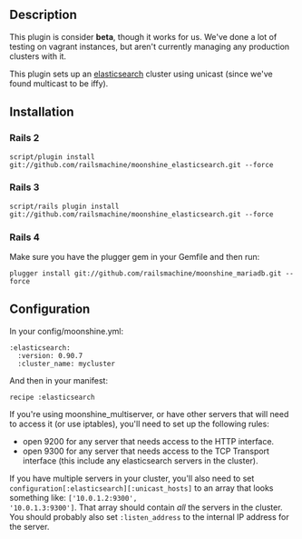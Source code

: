 ## Description

This plugin is consider **beta**, though it works for us. We've done a lot of testing on vagrant instances, but aren't currently managing any production clusters with it.

This plugin sets up an [elasticsearch](http://elasticsearch.org) cluster using unicast (since we've found multicast to be iffy).

## Installation

### Rails 2 

<pre><code>script/plugin install git://github.com/railsmachine/moonshine_elasticsearch.git --force</code></pre>

### Rails 3

<pre><code>script/rails plugin install git://github.com/railsmachine/moonshine_elasticsearch.git --force</code></pre>

### Rails 4

Make sure you have the plugger gem in your Gemfile and then run:

<pre><code>plugger install git://github.com/railsmachine/moonshine_mariadb.git --force</code></pre>

## Configuration

In your config/moonshine.yml:

<pre><code>:elasticsearch:
  :version: 0.90.7
  :cluster_name: mycluster</code></pre>
  
And then in your manifest:

<pre><code>recipe :elasticsearch</code></pre>

If you're using moonshine_multiserver, or have other servers that will need to access it (or use iptables), you'll need to set up the following rules:

* open 9200 for any server that needs access to the HTTP interface.
* open 9300 for any server that needs access to the TCP Transport interface (this include any elasticsearch servers in the cluster).

If you have multiple servers in your cluster, you'll also need to set <code>configuration[:elasticsearch][:unicast_hosts]</code> to an array that looks something like: <code>['10.0.1.2:9300', '10.0.1.3:9300']</code>.  That array should contain *all* the servers in the cluster.  You should probably also set <code>:listen_address</code> to the internal IP address for the server.

